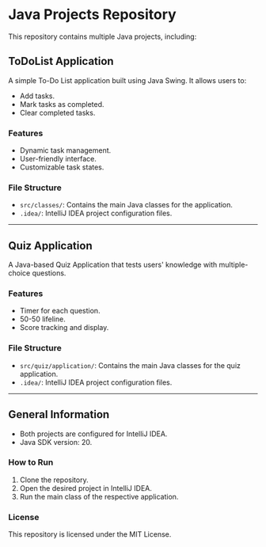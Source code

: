 # Java Projects Repository

This repository contains multiple Java projects, including:

## ToDoList Application
A simple To-Do List application built using Java Swing. It allows users to:
- Add tasks.
- Mark tasks as completed.
- Clear completed tasks.

### Features
- Dynamic task management.
- User-friendly interface.
- Customizable task states.

### File Structure
- `src/classes/`: Contains the main Java classes for the application.
- `.idea/`: IntelliJ IDEA project configuration files.

---

## Quiz Application
A Java-based Quiz Application that tests users' knowledge with multiple-choice questions.

### Features
- Timer for each question.
- 50-50 lifeline.
- Score tracking and display.

### File Structure
- `src/quiz/application/`: Contains the main Java classes for the quiz application.
- `.idea/`: IntelliJ IDEA project configuration files.

---

## General Information
- Both projects are configured for IntelliJ IDEA.
- Java SDK version: 20.

### How to Run
1. Clone the repository.
2. Open the desired project in IntelliJ IDEA.
3. Run the main class of the respective application.

### License
This repository is licensed under the MIT License.